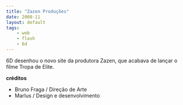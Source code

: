 ```yaml
---
title: "Zazen Produções"
date: 2008-11
layout: default
tags:
	- web
	- flash
	- 6d
---
```


6D desenhou o novo site da produtora Zazen, que acabava de lançar o filme Tropa de Elite.

**créditos**

- Bruno Fraga / Direção de Arte
- Marlus / Design e desenvolvimento